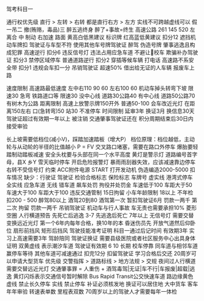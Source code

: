 驾考科目一

通行权优先级
    直行 > 左转 > 右转
    都是直行右方 > 左方
实线不可跨越虚线可以
假一吊二 撤(贿赂，毒品)三 醉五逃终身 醉了+事故=终生
高速公路 261 145 520
左 离合 中 制动 右加速
路面 黄高白低黑建议 标识牌 红高蓝低黄建议
扣分12
    遮挡机动车牌扣
    驾驶证与车型不符
    使用其他车号牌驾驶证
    醉驾
    伪造号牌
    肇事逃逸且构成犯罪
    高速逆行
扣分6
    违反信号灯
    违法占用应急车道
    不避让校车
    欺骗补办驾驶证
扣分3
    禁停区域停车
    普通道路逆行
扣分2
    穿插等候车辆
    打电话
    高速路不系安全带
扣分1
    违规会车扣一分
吊销驾驶证
    超速50%
    借出给无证的人车辆
    报废车上路

速度限制
    高速路最低速度 左中右110 90 60 左右100 60
    机动车掉头转弯下坡 限速30
    急弯 铁路道口等 限速30
    没中心线 道路30公路40 有中心线 道路50公路70 有树木为公路
距离限制
    高速上放警示牌150开外 普通50-100
    会车改近光灯 在距离150左右
    口(急转弯)50 站30 不准停车
时间限制
    延审3年 换证3月 换信息30天
    驾驶证超过有效期一年以上 被注销
    交通肇事驾驶证还在 积分周期结束后30日内接受审验

长上坡需要低档位(减小V)，踩踏加速踏板（增大P）
    档位原理：档位越低，主动轮与从动轮的半径的比值越小
    P = FV
交叉路口堵塞，需要在路口外停车
爆胎要轻踏制动踏板减速
安全头枕要与头部在同一个水平高度
黄灯是警示灯
道路编号首字母，县X 乡Y
雪天临时停车 开启危险报警灯
暴雨雨刮器失效，应该减速靠边停车
右转不受信号灯 约束
ACC附件电源 START 打开发动机
伪造编造2000-5000
扣车情况 缺少：行驶证 驾驶证 检验合格标志 保险标志 车牌号
虚实线 港湾式停车 全实线 应急车道 无线 错车道
飙车处罚 拘役并处罚金
车速低于100 车距大于50 车速大于100 车距大于100
违反交通管制 15日拘留
小车年龄限制 18以上
不年检扣200 - 500
醉驾80以上 酒驾20到80
酒驾第一次 暂扣驾驶证6月 罚款一两千 第二次 拘留 罚款一两千 吊销驾驶证
机动车与行人事故 车无责也需要承担10%
菱形空圈 人行横道预告
先死亡后逃逸 3-7 先逃逸后死亡 7年以上
无信号灯 需要交替变换远近光灯
第一个6年内每年合格，换10年的本
昏迷伤员先 开放气道然后仰卧位
扇形前挡风 矩形后挡风
驾驶技能准考证明 科目一通过后记时间 有效期3年
实习上高速需要3年 驾龄陪同
驾驶证换证 需要县级医院或者社区服务中心出具身体证明
双黄虚线 表示潮汐车道
驾驶证有效期 6 10 长期
校车停靠 同车道与相邻车道赢停车等待 其他车道可减速通过
扣完12分 扣留驾驶证 学习合格后交还
20周岁可以申请大型货车
优先级 交警指挥 > 道路标线 > 地方法规 > 交规
夜间过人行横道 需要交替远近光灯
交通肇事罪 = 人重伤 + 酒驾毒驾|无证|车不行|车报废|超载|逃逸
黄灯闪烁表示交通信号暂时解除
Bus Rapid Transit公交快速车道
路边缘黄色虚线 禁止长久停车 实线 禁止停车
补证必须核发地 换证可以居住地
大中货车 客车年年审验
转速表单数 里程表双数
70周岁以上的驾驶人才需要每年一体检
